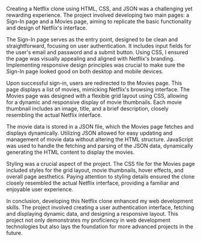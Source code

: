 Creating a Netflix clone using HTML, CSS, and JSON was a challenging yet rewarding experience. The project involved developing two main pages: a Sign-In page and a Movies page, aiming to replicate the basic functionality and design of Netflix's interface. 

The Sign-In page serves as the entry point, designed to be clean and straightforward, focusing on user authentication. It includes input fields for the user's email and password and a submit button. Using CSS, I ensured the page was visually appealing and aligned with Netflix's branding. Implementing responsive design principles was crucial to make sure the Sign-In page looked good on both desktop and mobile devices.

Upon successful sign-in, users are redirected to the Movies page. This page displays a list of movies, mimicking Netflix's browsing interface. The Movies page was designed with a flexible grid layout using CSS, allowing for a dynamic and responsive display of movie thumbnails. Each movie thumbnail includes an image, title, and a brief description, closely resembling the actual Netflix interface.

The movie data is stored in a JSON file, which the Movies page fetches and displays dynamically. Utilizing JSON allowed for easy updating and management of movie data without altering the HTML structure. JavaScript was used to handle the fetching and parsing of the JSON data, dynamically generating the HTML content to display the movies.

Styling was a crucial aspect of the project. The CSS file for the Movies page included styles for the grid layout, movie thumbnails, hover effects, and overall page aesthetics. Paying attention to styling details ensured the clone closely resembled the actual Netflix interface, providing a familiar and enjoyable user experience.

In conclusion, developing this Netflix clone enhanced my web development skills. The project involved creating a user authentication interface, fetching and displaying dynamic data, and designing a responsive layout. This project not only demonstrates my proficiency in web development technologies but also lays the foundation for more advanced projects in the future.
